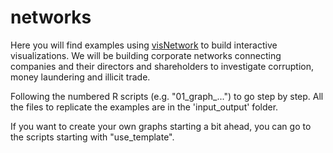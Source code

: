 # networks
Here you will find examples using [visNetwork](http://datastorm-open.github.io/visNetwork/) to build interactive visualizations. We will be building corporate networks connecting companies and their directors and shareholders to investigate corruption, money laundering and illicit trade.

Following the numbered R scripts (e.g. "01_graph_...") to go step by step. All the files to replicate the examples are in the 'input_output' folder.

If you want to create your own graphs starting a bit ahead, you can go to the scripts starting with "use_template". 

